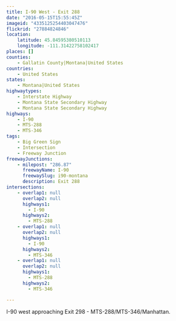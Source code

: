 ```yaml
---
title: I-90 West - Exit 288
date: "2016-05-15T15:55:45Z"
imageid: "4335125254403047476"
flickrid: "27884824846"
location:
    latitude: 45.84595380510113
    longitude: -111.31422758102417
places: []
counties:
    - Gallatin County|Montana|United States
countries:
    - United States
states:
    - Montana|United States
highwaytypes:
    - Interstate Highway
    - Montana State Secondary Highway
    - Montana State Secondary Highway
highways:
    - I-90
    - MTS-288
    - MTS-346
tags:
    - Big Green Sign
    - Intersection
    - Freeway Junction
freewayJunctions:
    - milepost: "286.87"
      freewayName: I-90
      freewaySlug: i90-montana
      description: Exit 288
intersections:
    - overlap1: null
      overlap2: null
      highways1:
        - I-90
      highways2:
        - MTS-288
    - overlap1: null
      overlap2: null
      highways1:
        - I-90
      highways2:
        - MTS-346
    - overlap1: null
      overlap2: null
      highways1:
        - MTS-288
      highways2:
        - MTS-346

---
```

I-90 west approaching Exit 298 - MTS-288/MTS-346/Manhattan.